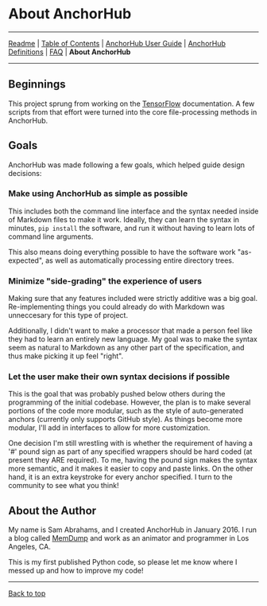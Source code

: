 # About AnchorHub

---

[Readme](README.md) | [Table of Contents](CONTENTS.md) | [AnchorHub User Guide](GUIDE.md) | [AnchorHub Definitions](DEFINITIONS.md) | [FAQ](FAQ.md) | **About AnchorHub** 

---

## Beginnings

This project sprung from working on the [TensorFlow](https://github.com/tensorflow/tensorflow) documentation. A few scripts from that effort were turned into the core file-processing methods in AnchorHub.

## Goals

AnchorHub was made following a few goals, which helped guide design decisions:

### Make using AnchorHub as simple as possible

This includes both the command line interface and the syntax needed inside of Markdown files to make it work. Ideally, they can learn the syntax in minutes, `pip install` the software, and run it without having to learn lots of command line arguments.

This also means doing everything possible to have the software work "as-expected", as well as automatically processing entire directory trees.

### Minimize "side-grading" the experience of users

Making sure that any features included were strictly additive was a big goal. Re-implementing things you could already do with Markdown was unneccesary for this type of project.

Additionally, I didn't want to make a processor that made a person feel like they had to learn an entirely new language. My goal was to make the syntax seem as natural to Markdown as any other part of the specification, and thus make picking it up feel "right". 

### Let the user make their own syntax decisions if possible

This is the goal that was probably pushed below others during the programming of the initial codebase. However, the plan is to make several portions of the code more modular, such as the style of auto-generated anchors (currently only supports GitHub style). As things become more modular, I'll add in interfaces to allow for more customization.

One decision I'm still wrestling with is whether the requirement of having a '#' pound sign as part of any specified wrappers should be hard coded (at present they ARE required). To me, having the pound sign makes the syntax more semantic, and it makes it easier to copy and paste links. On the other hand, it is an extra keystroke for every anchor specified. I turn to the community to see what you think! 

## About the Author

My name is Sam Abrahams, and I created AnchorHub in January 2016. I run a blog called [MemDump](http://www.memdump.co) and work as an animator and programmer in Los Angeles, CA.

This is my first published Python code, so please let me know where I messed up and how to improve my code!

---

[Back to top](#about-anchorhub)